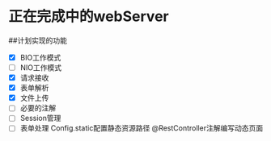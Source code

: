 # 正在完成中的webServer

##计划实现的功能
- [x] BIO工作模式
- [ ] NIO工作模式
- [x] 请求接收
- [x] 表单解析
- [x] 文件上传
- [ ] 必要的注解
- [ ] Session管理
- [ ] 表单处理
Config.static配置静态资源路径
@RestController注解编写动态页面

